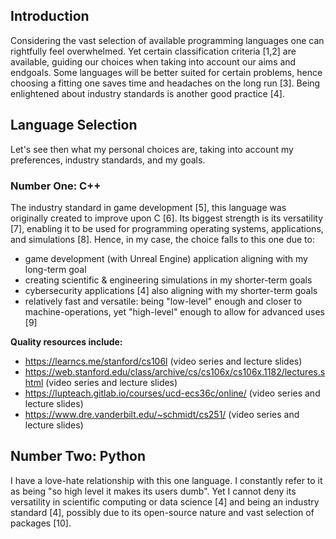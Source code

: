 ## Introduction

Considering the vast selection of available programming languages one can rightfully feel overwhelmed. Yet certain classification criteria [1,2] are available, guiding our choices when taking into account our aims and endgoals. Some languages will be better suited for certain problems, hence choosing a fitting one saves time and headaches on the long run [3]. Being enlightened about industry standards is another good practice [4].

## Language Selection

Let's see then what my personal choices are, taking into account my preferences, industry standards, and my goals.

### Number One: C++

The industry standard in game development [5], this language was originally created to improve upon C [6]. Its biggest strength is its versatility [7], enabling it to be used for programming operating systems, applications, and simulations [8].
Hence, in my case, the choice falls to this one due to:
- game development (with Unreal Engine) application aligning with my long-term goal
- creating scientific & engineering simulations in my shorter-term goals
- cybersecurity applications [4] also aligning with my shorter-term goals
- relatively fast and versatile: being "low-level" enough and closer to machine-operations, yet "high-level" enough to allow for advanced uses [9]

**Quality resources include:**
- https://learncs.me/stanford/cs106l (video series and lecture slides)
- https://web.stanford.edu/class/archive/cs/cs106x/cs106x.1182/lectures.shtml (video series and lecture slides)
- https://lupteach.gitlab.io/courses/ucd-ecs36c/online/ (video series and lecture slides)
- https://www.dre.vanderbilt.edu/~schmidt/cs251/ (video series and lecture slides)

## Number Two: Python

I have a love-hate relationship with this one language. I constantly refer to it as being "so high level it makes its users dumb". Yet I cannot deny its versatility in scientific computing or data science [4] and being an industry standard [4], possibly due to its open-source nature and vast selection of packages [10].







